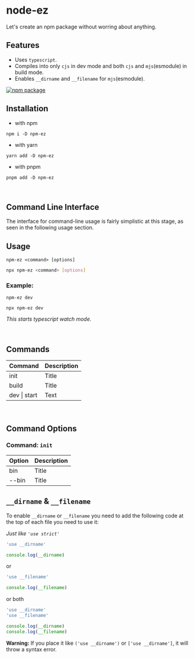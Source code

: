 # node-ez

Let's create an npm package without worring about anything.

## Features

- Uses `typescript`.
- Compiles into only `cjs` in dev mode and both `cjs` and `mjs`(esmodule) in build mode.
- Enables `__dirname` and `__filename` for `mjs`(esmodule).

<a href="https://npmjs.com/package/npm-ez">
  <img src="https://img.shields.io/npm/v/npm-ez" alt="npm package"> 
</a>

## Installation

- with npm

```shell
npm i -D npm-ez
```

- with yarn

```shell
yarn add -D npm-ez
```

- with pnpm

```shell
pnpm add -D npm-ez
```

<br/>

## Command Line Interface

The interface for command-line usage is fairly simplistic at this stage, as seen in the following usage section.

## Usage

```shell
npm-ez <command> [options]
```

```sh
npx npm-ez <command> [options]
```

### Example:

```shell
npm-ez dev
```

```shell
npx npm-ez dev
```

_This starts typescript watch mode._

<br/>

## Commands

| Command      | Description |
| ------------ | ----------- |
| init         | Title       |
| build        | Title       |
| dev \| start | Text        |

<br/>

## Command Options

### Command: `init`

| Option | Description |
| ------ | ----------- |
| bin    | Title       |
| --bin  | Title       |

## `__dirname` & `__filename`

To enable `__dirname` or `__filename` you need to add the following code at the top of each file you need to use it:

_Just like `'use strict'`_

```javascript
'use __dirname'

console.log(__dirname)
```

or

```javascript
'use __filename'

console.log(__filename)
```

or both

```javascript
'use __dirname'
'use __filename'

console.log(__dirname)
console.log(__filename)
```

**Warning:** If you place it like `('use __dirname')` or `['use __dirname']`, it will throw a syntax error.
